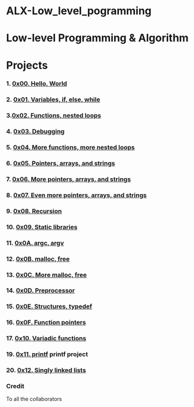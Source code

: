 # ALX-Low_level_pogramming
# Low-level Programming & Algorithm 
# Projects
### 1. [0x00. Hello, World](https://github.com/pwntheweb/alx-low_level_programming/tree/main/0x00-hello_world)
### 2. [0x01. Variables, if, else, while](https://github.com/pwntheweb/alx-low_level_programming/tree/main/0x01-variables_if_else_while)
### 3.[0x02. Functions, nested loops](https://github.com/pwntheweb/alx-low_level_programming/tree/main/0x02-functions_nested_loops)
### 4. [0x03. Debugging](https://github.com/pwntheweb/alx-low_level_programming/tree/main/0x03-debugging)
### 5. [0x04. More functions, more nested loops](https://github.com/pwntheweb/alx-low_level_programming/tree/main/0x04-more_functions_nested_loops)
### 6. [0x05. Pointers, arrays, and strings](https://github.com/pwntheweb/alx-low_level_programming/tree/main/0x05-pointers_arrays_strings)
### 7. [0x06. More pointers, arrays, and strings](https://github.com/pwntheweb/alx-low_level_programming/tree/main/0x06-pointers_arrays_strings)
### 8. [0x07. Even more pointers, arrays, and strings](https://github.com/pwntheweb/alx-low_level_programming/tree/main/0x07-pointers_arrays_strings)
### 9. [0x08. Recursion](https://github.com/pwntheweb/alx-low_level_programming/tree/main/0x08-recursion)
### 10. [0x09. Static libraries](https://github.com/pwntheweb/alx-low_level_programming/tree/main/0x09-static_libraries)
### 11. [0x0A. argc, argv](https://github.com/pwntheweb/alx-low_level_programming/tree/main/0x0A-argc_argv)
### 12. [0x0B. malloc, free](https://github.com/pwntheweb/alx-low_level_programming/tree/main/0x0B-malloc_free)
### 13. [0x0C. More malloc, free](https://github.com/pwntheweb/alx-low_level_programming/tree/main/0x0C-more_malloc_free)
### 14. [0x0D. Preprocessor](https://github.com/pwntheweb/alx-low_level_programming/tree/main/0x0D-preprocessor)
### 15. [0x0E. Structures, typedef](https://github.com/pwntheweb/alx-low_level_programming/tree/main/0x0E-structures_typedef)
### 16. [0x0F. Function pointers](https://github.com/pwntheweb/alx-low_level_programming/tree/main/0x0F-function_pointers)
### 17. [0x10. Variadic functions](https://github.com/pwntheweb/alx-low_level_programming/tree/main/0x10-variadic_functions)
### 19. [0x11. printf](https://github.com/gitabebe/printf) **printf project**
### 20. [0x12. Singly linked lists](https://github.com/pwntheweb/alx-low_level_programming/tree/main/0x12-singly_linked_lists)

### Credit
To all the collaborators 


